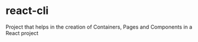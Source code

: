 # react-cli
Project that helps in the creation of Containers, Pages and Components in a React project
